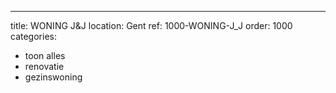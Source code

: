 ---
title: WONING J&J
location: Gent
ref: 1000-WONING-J_J
order: 1000
categories:
- toon alles
- renovatie
- gezinswoning

